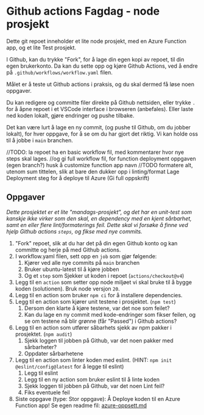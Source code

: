 # Github actions Fagdag - node prosjekt

Dette git repoet inneholder et lite node prosjekt, med en Azure Function app, og et lite Test prosjekt.

I Github, kan du trykke "Fork", for å lage din egen kopi av repoet, til din egen brukerkonto.
Da kan du sette opp og kjøre Github Actions, ved å endre på `.github/workflows/workflow.yaml` filen.

Målet er å teste ut Github actions i praksis, og du skal dermed få løse noen oppgaver.

Du kan redigere og committe filer direkte på Github nettsiden,
eller trykke `.` for å åpne repoet i et VSCode interface i browseren (anbefales).
Eller laste ned koden lokalt, gjøre endringer og pushe tilbake.

Det kan være lurt å lage en ny commit, (og pushe til Github, om du jobber lokalt),
for hver oppgave, for å se om du har gjort det riktig.
Vi kan holde oss til å jobbe i `main` branchen.

//TODO: la repoet ha en basic workflow fil, med kommentarer hvor nye steps skal lages.
//og gi full workflow fil, for function deployment oppgaven (egen branch?) husk å customize function app navn
//TODO formatere alt, utenom sum tittelen, slik at bare den dukker opp i linting/format
Lage Deployment steg for å deploye til Azure (Gi full oppskrift)

## Oppgaver

_Dette prosjektet er et lite "mandags-prosjekt", og det har en unit-test som kanskje ikke virker som den skal, en dependency med en kjent sårbarhet, samt en eller flere lint/formaterings feil.
Dette skal vi forsøke å finne ved hjelp Github actions `steps`, og fikse med nye commits._

1. "Fork" repoet, slik at du har det på din egen Github konto og kan committe og herje på med Github actions.
2. I workflow.yaml filen, sett opp en `job` som gjør følgende:
   1. Kjører ved alle nye commits på `main` branchen
   2. Bruker ubuntu-latest til å kjøre jobben
   3. Og et `step` som Sjekker ut koden i repoet (`actions/checkout@v4`)
3. Legg til en `action` som setter opp node miljøet vi skal bruke til å bygge koden (solutionen). Bruk node versjon `20`.
4. Legg til en action som bruker `npm ci` for å installere dependencies.
5. Legg til en action som kjører unit testene i prosjektet. (`npm test`)
   1. Dersom den klarte å kjøre testene, var det noe som feilet?
   2. Kan du lage en ny commit med kode-endringer som fikser feilen, og se om testene nå blir grønne (får "Passed") i Github actions?
6. Legg til en action som utfører såbarhets sjekk av npm pakker i prosjektet. (`npm audit`)
   1. Sjekk loggen til jobben på Github, var det noen pakker med sårbarheter?
   2. Oppdater sårbarhetene
7. Legg til en action som linter koden med eslint. (HINT: `npm init @eslint/config@latest` for å legge til eslint)
   1. Legg til eslint
   2. Legg til en ny action som bruker eslint til å linte koden
   3. Sjekk loggen til jobben på Github, var det noen Lint feil?
   4. Fiks eventuele feil
8. Siste oppgave (type: Stor oppgave): Å Deploye koden til en Azure Function app! Se egen readme fil: [azure-oppsett.md](azure-oppsett.md)
